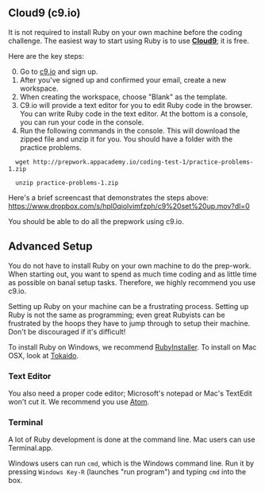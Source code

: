 ## Cloud9 (c9.io)

It is not required to install Ruby on your own machine before the
coding challenge. The easiest way to start using Ruby is to use
**[Cloud9][c9.io]**; it is free.

Here are the key steps:

0. Go to [c9.io][c9.io] and sign up.
0. After you've signed up and confirmed your email, create a new workspace.
0. When creating the workspace, choose "Blank" as the template.
0. C9.io will provide a text editor for you to edit Ruby code in the
   browser. You can write Ruby code in the text editor. At the bottom
   is a console, you can run your code in the console.
0. Run the following commands in the console. This will download the zipped
   file and unzip it for you. You should have a folder with the practice
   problems.

```
  wget http://prepwork.appacademy.io/coding-test-1/practice-problems-1.zip

  unzip practice-problems-1.zip
```

Here's a brief screencast that demonstrates the steps above:
https://www.dropbox.com/s/hpl0qiolvimfzph/c9%20set%20up.mov?dl=0

You should be able to do all the prepwork using c9.io.

[c9.io]: https://www.c9.io/

## Advanced Setup

You do not have to install Ruby on your own machine to do the
prep-work. When starting out, you want to spend as much time coding
and as little time as possible on banal setup tasks. Therefore, we
highly recommend you use c9.io.

Setting up Ruby on your machine can be a frustrating process. Setting
up Ruby is not the same as programming; even great Rubyists can be
frustrated by the hoops they have to jump through to setup their
machine. Don't be discouraged if it's difficult!

To install Ruby on Windows, we recommend
[RubyInstaller][ruby-installer]. To install on Mac OSX, look at
[Tokaido][tokaido].

[ruby-installer]: http://rubyinstaller.org/
[tokaido]: https://github.com/tokaido/tokaidoapp

### Text Editor

You also need a proper code editor; Microsoft's notepad or Mac's
TextEdit won't cut it. We recommend you use [Atom][atom].

[atom]: https://atom.io/

### Terminal

A lot of Ruby development is done at the command line. Mac users can
use Terminal.app.

Windows users can run `cmd`, which is the Windows command line. Run it
by pressing `Windows Key-R` (launches "run program") and typing `cmd`
into the box.
